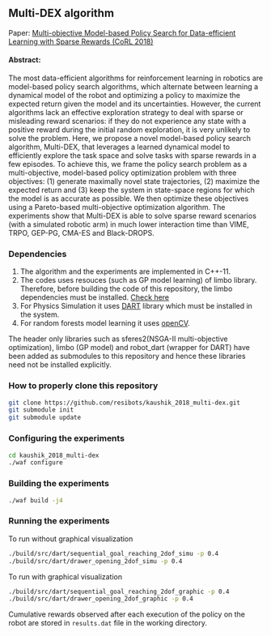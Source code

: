 ## Multi-DEX algorithm
Paper: [Multi-objective Model-based Policy Search for Data-efficient Learning with Sparse Rewards (CoRL 2018)](https://arxiv.org/pdf/1806.09351.pdf)

#### Abstract:
The most data-efficient algorithms for reinforcement learning in robotics are model-based policy search algorithms, which alternate between learning a dynamical model of the robot and optimizing a policy to maximize the expected return given the model and its uncertainties. However, the current algorithms lack an effective exploration strategy to deal with sparse or misleading reward scenarios: if they do not experience any state with a positive reward during the initial random exploration, it is very unlikely to solve the problem. Here, we propose a novel model-based policy search algorithm, Multi-DEX, that leverages a learned dynamical model to efficiently explore the task space and solve tasks with sparse rewards in a few episodes. To achieve this, we frame the policy search problem as a multi-objective, model-based policy optimization problem with three objectives: (1) generate maximally novel state trajectories, (2) maximize the expected return and (3) keep the system in state-space regions for which the model is as accurate as possible. We then optimize these objectives using a Pareto-based multi-objective optimization algorithm. The experiments show that Multi-DEX is able to solve sparse reward scenarios (with a simulated robotic arm) in much lower interaction time than VIME, TRPO, GEP-PG, CMA-ES and Black-DROPS.

### Dependencies
1. The algorithm and the experiments are implemented in C++-11.
2. The codes uses resouces (such as GP model learning) of limbo library. Therefore, before building the code of this repository, the limbo dependencies must be installed. [Check here](http://www.resibots.eu/limbo/tutorials/quick_start.html)
3. For Physics Simulation it uses [DART](https://dartsim.github.io/) library which must be installed in the system.
4. For random forests model learning it uses [openCV](https://opencv.org/).

The header only libraries such as sferes2(NSGA-II multi-objective optimization), limbo (GP model) and robot_dart (wrapper for DART) have been added as submodules to this repository and hence these libraries need not be installed explicitly.

### How to properly clone this repository

```bash
git clone https://github.com/resibots/kaushik_2018_multi-dex.git
git submodule init
git submodule update
```

### Configuring the experiments
```bash
cd kaushik_2018_multi-dex
./waf configure
```

### Building the experiments
```bash
./waf build -j4
```
### Running the experiments

To run without graphical visualization
```bash
./build/src/dart/sequential_goal_reaching_2dof_simu -p 0.4
./build/src/dart/drawer_opening_2dof_simu -p 0.4
```
To run with graphical visualization
```bash
./build/src/dart/sequential_goal_reaching_2dof_graphic -p 0.4
./build/src/dart/drawer_opening_2dof_graphic -p 0.4
```
Cumulative rewards observed after each execution of the policy on the robot are stored in ```results.dat``` file in the working directory.
